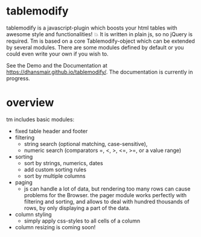 # tablemodify

tablemodify is a javascript-plugin which boosts your html tables with awesome style and functionalities! :boom:
It is written in plain js, so no jQuery is required. Tm is based on a core Tablemodify-object which can be extended by several modules. There are some modules defined by default or you could even write your own if you wish to. 

See the Demo and the Documentation at https://dhansmair.github.io/tablemodify/.
The documentation is currently in progress.

# overview

tm includes basic modules:
- fixed table header and footer
- filtering 
  - string search (optional matching, case-sensitive), 
  - numeric search (comparators =, <, >, <=, >=, or a value range)
- sorting
  - sort by strings, numerics, dates
  - add custom sorting rules
  - sort by multiple columns
- paging 
  - js can handle a lot of data, but rendering too many rows can cause problems for the Browser.
    the pager module works perfectly with filtering and sorting, 
    and allows to deal with hundred thousands of rows, by only displaying a part of the data.
- column styling
  - simply apply css-styles to all cells of a column 
- column resizing is coming soon!
